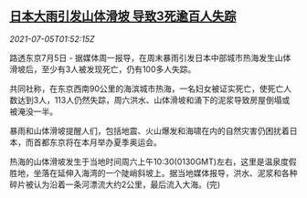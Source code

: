 <!--1625450462000-->
[日本大雨引发山体滑坡 导致3死逾百人失踪](https://cn.reuters.com/article/japan-rainfall-landslide-0705-mon-idCNKCS2EB03Q)
------

<div><i>2021-07-05T01:52:15Z</i></div><p>路透东京7月5日 - 据媒体周一报导，在周末暴雨引发日本中部城市热海发生山体滑坡后，至少有3人被发现死亡，仍有100多人失踪。</p><p>共同社称，在东京西南90公里的海滨城市热海，一名妇女被证实死亡，使死亡人数达到3人，113人仍然失踪，周六洪水、山体滑坡和涌下的泥浆导致房屋倒塌或被淹没一半。</p><p>暴雨和山体滑坡提醒人们，包括地震、火山爆发和海啸在内的自然灾害仍困扰着日本，而首都东京将在本月举办夏季奥运会。</p><p>热海的山体滑坡发生于当地时间周六上午10:30(0130GMT)左右，这里是温泉度假胜地，坐落在延伸入海湾的一个陡峭斜坡上。据当地媒体报导，洪水、泥浆和各种碎片被认为沿着一条河漂流大约2公里，最后流入大海。(完)</p>
